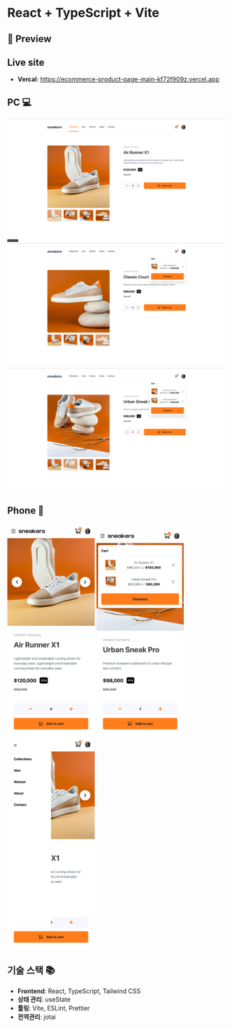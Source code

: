 # React + TypeScript + Vite

## 📸 Preview

## Live site

- **Vercal**: https://ecommerce-product-page-main-kf72f909z.vercel.app

## PC 💻

<p align="left">
  <img src="./src/assets/screenshot/pc-lg_1.png" width="500"  />
  <img src="./src/assets/screenshot/pc-lg_2.png" width="500" />
  <img src="./src/assets/screenshot/pc-lg_3.png" width="500" />
</p>

## Phone 📱

<p align="left">
  <img src="./src/assets/screenshot/m-sm_1.png" width="200" />
  <img src="./src/assets/screenshot/m-sm_2.png" width="200" />
  <img src="./src/assets/screenshot/m-sm_3.png" width="200" />
</p>

## 기술 스택 📚

- **Frontend**: React, TypeScript, Tailwind CSS
- **상태 관리**: useState
- **툴링**: Vite, ESLint, Prettier
- **전역관리**: jotai
